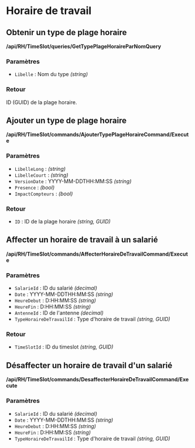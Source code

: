 # Horaire de travail

## Obtenir un type de plage horaire

**/api/RH/TimeSlot/queries/GetTypePlageHoraireParNomQuery**

### Paramètres

- `Libelle` : Nom du type *(string)*

### Retour

ID (GUID) de la plage horaire.

## Ajouter un type de plage horaire

**/api/RH/TimeSlot/commands/AjouterTypePlageHoraireCommand/Execute**

### Paramètres

- `LibelleLong` : *(string)*
- `LibelleCourt` : *(string)*
- `VersionDate` : YYYY-MM-DDTHH:MM:SS *(string)*
- `Presence` : *(bool)*
- `ImpactCompteurs` : *(bool)*

### Retour

- `ID` : ID de la plage horaire _(string, GUID)_
## Affecter un horaire de travail à un salarié

**/api/RH/TimeSlot/commands/AffecterHoraireDeTravailCommand/Execute**

### Paramètres

- `SalarieId` : ID du salarié *(decimal)*
- `Date` : YYYY-MM-DDTHH:MM:SS *(string)*
- `HeureDebut` : D:HH:MM:SS _(string)_
- `HeureFin` : D:HH:MM:SS _(string)_
- `AntenneId` : ID de l'antenne _(decimal)_
- `TypeHoraireDeTravailId` : Type d'horaire de travail _(string, GUID)_

### Retour

- `TimeSlotId` : ID du timeslot _(string, GUID)_

## Désaffecter un horaire de travail d'un salarié

**/api/RH/TimeSlot/commands/DesaffecterHoraireDeTravailCommand/Execute**

### Paramètres

- `SalarieId` : ID du salarié *(decimal)*
- `Date` : YYYY-MM-DDTHH:MM:SS *(string)*
- `HeureDebut` : D:HH:MM:SS _(string)_
- `HeureFin` : D:HH:MM:SS _(string)_
- `TypeHoraireDeTravailId` : Type d'horaire de travail _(string, GUID)_